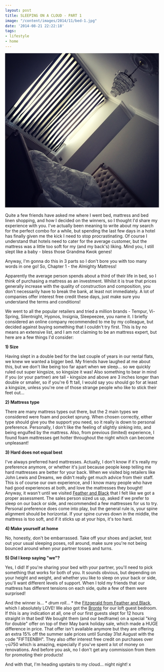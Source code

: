 ```yaml
---
layout: post
title: SLEEPING ON A CLOUD - PART 1
image: "/content/images/2014/11/bed-1.jpg"
date: '2014-08-21 22:22:18'
tags:
- lifestyle
- home
---
```


![](/content/images/2014/Aug/bed-1.jpg)
 
Quite a few friends have asked me where I went bed, mattress and bed linen shopping, and how I decided on the winners, so I thought I'd share my experience with you. I've actually been meaning to write about my search for the perfect combo for a while, but spending the last few days in a hotel has finally given me the kick I need to stop procrastinating. Of course I understand that hotels need to cater for the average customer, but the mattress was a little too soft for my (and my back's) liking. Mind you, I still slept like a baby - bless those Grandma Kwok genes!
 
Anyway, I'm gonna do this in 3 parts so I don't bore you with too many words in one go! So, Chapter 1 - the Almighty Mattress!
 
Apparently the average person spends about a third of their life in bed, so I think of purchasing a mattress as an investment. Whilst it is true that prices generally increase with the quality of construction and composition, you don't necessarily have to break the bank, at least not immediately. A lot of companies offer interest free credit these days, just make sure you understand the terms and conditions!
 
We went to all the popular retailers and tried a million brands - Tempur, Vi-Spring, Silentnight, Hypnos, Insignia, Sleepeezee, you name it. I briefly considered an online company recommended to me by my colleague, but decided against buying something that I couldn't try first. This is by no means an extensive list, and I am not claiming to be an mattress expert, but here are a few things I'd consider:
 
**1) Size**
 
Having slept in a double bed for the last couple of years in our rental flats, we knew we wanted a bigger bed. My friends have laughed at me about this, but we don't like being too far apart when we sleep... so we quickly ruled out super kingsize, so kingsize it was! Also something to bear in mind if you (or your partner) are tall - kingsize and above are 3 inches longer than double or smaller, so if you're 6 ft tall, I would say you should go for at least a kingsize, unless you're one of those strange people who like to stick their feet out...
 
**2) Mattress type**
 
There are many mattress types out there, but the 2 main types we considered were foam and pocket sprung. When chosen correctly, either type should give you the support you need, so it really is down to personal preference. Personally, I don't like the feeling of slightly sinking into, and being engulfed by the mattress. Also, from previous (limited) experience, I found foam mattresses get hotter throughout the night which can become unpleasant!
 
**3) Hard does not equal best**
 
I've always preferred hard mattresses. Actually, I don't know if it's really my preference anymore, or whether it's just because people keep telling me hard mattresses are better for your back. When we visited big retailers like John Lewis and Dreams, we didn't really get much advice from their staff. This is of course our own experience, and I know many people who have had good experiences at both, and love the mattresses they bought! Anyway, it wasn't until we visited <a href="http://www.featherandblack.com/" target="_blank">Feather and Black</a> that I felt like we got a proper assessment. The sales person sized us up, asked if we prefer to sleep on our back or side, and recommended a few mattresses for us to try. Personal preference does come into play, but the general rule is, your spine alignment should be horizontal. If your spine curves down in the middle, the mattress is too soft, and if it sticks up at your hips, it's too hard.
 
**4) Make yourself at home**
 
No, honestly, don't be embarrassed. Take off your shoes and jacket, test out your usual sleeping poses, roll around, make sure you're not being bounced around when your partner tosses and turns.
 
**5) Did I keep saying "we"?**
 
Yes, I did! If you're sharing your bed with your partner, you'll need to pick something that works for both of you. It sounds obvious, but depending on your height and weight, and whether you like to sleep on your back or side, you'll want different levels of support. When I told my friends that our mattress has different tensions on each side, quite a few of them were surprised! 

And the winner is... * *drum roll...* * the <a href="http://www.featherandblack.com/mattresses/bespoke-pocket-sprung/fitzgerald-mattress" target="_blank">Fitzgerald from Feather and Black</a>, which I absolutely LOVE! We also got the <a href="http://www.featherandblack.com/mattresses/bespoke-pocket-sprung/bronte-mattress" target="_blank">Bronte</a> for our loft guest bedroom. If this is any indication at all, one of our first guests slept for 12 hours straight in that bed! We bought them (and our bedframe) on a special "king for double" offer on top of their May bank holiday sale, which made a HUGE difference in price. That offer isn't available anymore but they are offering an extra 15% off the summer sale prices until Sunday 31st August with the code "FIFTEENBH". They also offer interest free credit on purchases over ┬ú750 which is amazing, especially if you've spent a lot of money on renovations. And before you ask, no I don't get any commission from them for promoting their products!

And with that, I'm heading upstairs to my cloud... night night! x

